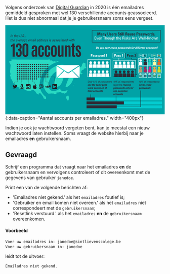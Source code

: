 Volgens onderzoek van <a href="https://www.digitalguardian.com/blog/uncovering-password-habits-are-users-password-security-habits-improving-infographic" target="_blank">Digital Guardian</a> in 2020 is één emailadres gemiddeld gesproken met wel 130 verschillende accounts geassocieerd. Het is dus niet abnormaal dat je je gebruikersnaam soms eens vergeet.

![Aantal accounts per emailadres.](media/accounts.png "Bron: Digital Guardian."){:data-caption="Aantal accounts per emailadres." width="400px"}

Indien je ook je wachtwoord vergeten bent, kan je meestal een nieuw wachtwoord laten instellen. Soms vraagt de website hierbij naar je emailadres **en** gebruikersnaam.

## Gevraagd
Schrijf een programma dat vraagt naar het emailadres **en** de gebruikersnaam en vervolgens controleert of dit overeenkomt met de gegevens van gebruiker `janedoe`.

Print een van de volgende berichten af:
- 'Emailadres niet gekend.' als het `emailadres` foutief is;
- 'Gebruiker en email komen niet overeen.' als het `emailadres` niet correspondeert met de `gebruikersnaam`;
- 'Resetlink verstuurd.' als het `emailadres` **en** de `gebruikersnaam` overeenkomen.

#### Voorbeeld
```
Voer uw emailadres in: janedoe@sintlievenscolege.be
Voer uw gebruikersnaam in: janedoe
```

leidt tot de uitvoer:
```
Emailadres niet gekend.
```
